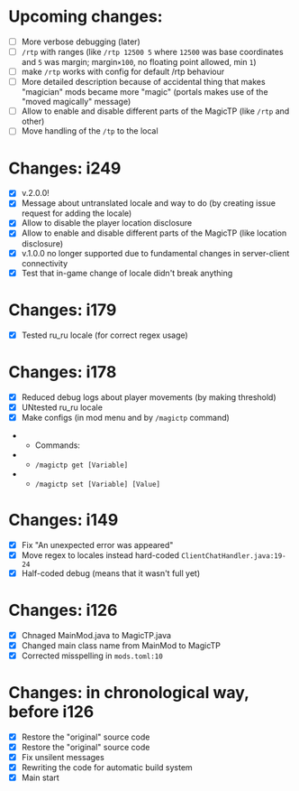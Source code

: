 # Upcoming changes:
- [ ] More verbose debugging (later)
- [ ] `/rtp` with ranges (like `/rtp 12500 5` where `12500` was base coordinates and `5` was margin; margin`×100`, no floating point allowed, min `1`)
- [ ] make `/rtp` works with config for default /rtp behaviour 
- [ ] More detailed description because of accidental thing that makes "magician" mods became more "magic" (portals makes use of the "moved magically" message)
- [ ] Allow to enable and disable different parts of the MagicTP (like `/rtp` and other)
- [ ] Move handling of the `/tp` to the local

# Changes: i249
- [x] v.2.0.0!
- [x] Message about untranslated locale and way to do (by creating issue request for adding the locale)
- [x] Allow to disable the player location disclosure
- [x] Allow to enable and disable different parts of the MagicTP (like location disclosure)
- [x] v.1.0.0 no longer supported due to fundamental changes in server-client connectivity
- [x] Test that in-game change of locale didn't break anything

# Changes: i179
- [x] Tested ru_ru locale (for correct regex usage)

# Changes: i178
- [x] Reduced debug logs about player movements (by making threshold)
- [x] UNtested ru_ru locale
- [x] Make configs (in mod menu and by `/magictp` command)
- - Commands:
- - `/magictp get [Variable]`
- - `/magictp set [Variable] [Value]`

# Changes: i149
- [x] Fix "An unexpected error was appeared"
- [x] Move regex to locales instead hard-coded `ClientChatHandler.java:19-24`
- [x] Half-coded debug (means that it wasn't full yet)

# Changes: i126
- [x] Chnaged MainMod.java to MagicTP.java
- [x] Changed main class name from MainMod to MagicTP
- [x] Corrected misspelling in `mods.toml:10`

# Changes: in chronological way, before i126
- [x] Restore the "original" source code
- [x] Restore the "original" source code
- [x] Fix unsilent messages
- [x] Rewriting the code for automatic build system
- [x] Main start
